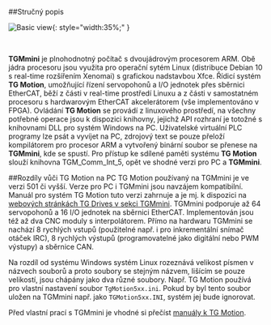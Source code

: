 ##Stručný popis
<br>

![Basic view](../img/3Dview.png){: style="width:35%;" }

<br>

**TGMmini** je plnohodnotný počítač s dvoujádrovým procesorem ARM. 
Obě jádra procesoru jsou využita pro operační sytém Linux (distribuce Debian 10 s real-time rozšířením Xenomai) s grafickou nadstavbou Xfce. 
Řídicí systém **TG&nbsp;Motion**, umožňující řízení servopohonů a I/O jednotek přes sběrnici EtherCAT, běží z části v real-time prostředí Linuxu a z části v samostatném procesoru s hardwarovým EtherCAT akcelerátorem (vše implementováno v FPGA). 
Ovládání **TG&nbsp;Motion** se provádí z linuxového prostředí, na všechny potřebné operace jsou k dispozici knihovny, jejichž API rozhraní je totožné s knihovnami DLL pro systém Windows na PC. 
Uživatelské virtuální PLC programy lze psát a vyvíjet na PC, zdrojový text se pouze přeloží kompilátorem pro procesor ARM a vytvořený binární soubor se přenese na **TGMmini**, kde se spustí. 
Pro přístup ke sdílené paměti systému **TG&nbsp;Motion** slouží knihovna TGM_Comm_Int_5, opět ve shodné verzi pro PC a **TGMmini**.

##Rozdíly vůči TG Motion na PC
TG Motion používaný na TGMmini je ve verzi 501 či vyšší. 
Verze pro PC i TGMmini jsou navzájem kompatibilní. 
Manuál pro systém TG Motion tuto verzi zahrnuje a je mj. k dispozici na [webových stránkách TG Drives v sekci TGMmini](https://www.tgdrives.cz/cs/produkty/ridici-systemy#downloadsSection). 
TGMmini podporuje až 64 servopohonů a 16 I/O jednotek na sběrnici EtherCAT.
Implementován jsou též až dva CNC moduly s interpolátorem. 
Přímo na hardwaru TGMmini se nachází 8 rychlých vstupů (použitelné např. i pro inkrementální snímač otáček IRC), 8 rychlých výstupů (programovatelné jako digitální nebo PWM výstupy) a sběrnice CAN.   

Na rozdíl od systému Windows systém Linux rozeznává velikost písmen v názvech souborů a proto soubory se stejným názvem, lišícím se pouze velikostí, jsou chápány jako dva různé soubory. 
Např. TG Motion používá pro vlastní nastavení soubor `TgMotion5xx.ini`. 
Pokud by byl tento soubor uložen na TGMmini např. jako `TGMotion5xx.INI`, systém jej bude ignorovat.


Před vlastní prací s TGMmini je vhodné si přečíst [manuály k TG Motion](../../TGMotion/md/PLC.md#MotionPLC).